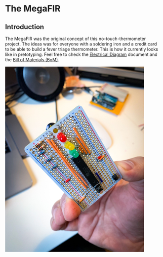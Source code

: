 # The MegaFIR
 
## Introduction
The MegaFIR was the original concept of this no-touch-thermometer project. The ideas was for everyone with a soldering iron and a credit card to be able to build a fever triage thermometer. This is how it currently looks like in pretotyping. Feel free to check the [Electrical Diagram](https://github.com/MakeInBelgium/No-Touch-IR-Thermometer/blob/master/Mega_FIR/MegaFIR_ElectricalDiagram.md) document and the [Bill of Materials (BoM)](https://github.com/MakeInBelgium/No-Touch-IR-Thermometer/blob/master/Mega_FIR/MegaFIR_BoM.md). 

<img src="https://raw.githubusercontent.com/MakeInBelgium/No-Touch-IR-Thermometer/master/Mega_FIR/Pictures/MegaFIR%20prototype%20001.jpg" width="450">
